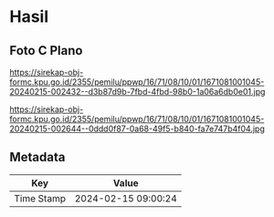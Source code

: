 # Hasil

## Foto C Plano

https://sirekap-obj-formc.kpu.go.id/2355/pemilu/ppwp/16/71/08/10/01/1671081001045-20240215-002432--d3b87d9b-7fbd-4fbd-98b0-1a06a6db0e01.jpg

https://sirekap-obj-formc.kpu.go.id/2355/pemilu/ppwp/16/71/08/10/01/1671081001045-20240215-002644--0ddd0f87-0a68-49f5-b840-fa7e747b4f04.jpg


## Metadata

| Key        | Value               |
| ---------- | ------------------- |
| Time Stamp | 2024-02-15 09:00:24 |



